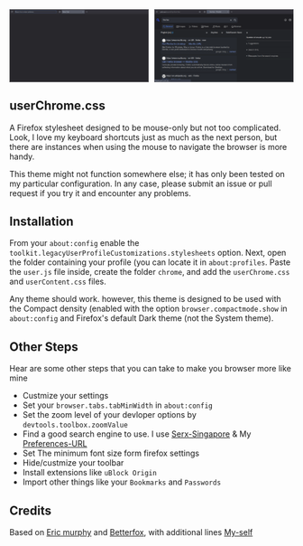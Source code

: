 <!-- <div align="center">
</div> -->
<div style="display: flex; gap: 10px">
        <img src="git/firfox1.png" alt="" style="width: 49%;">
        <img src="git/firfox2.png" alt="" style="width: 49%;">
    </div>

## userChrome.css

A Firefox stylesheet designed to be mouse-only but not too complicated. Look, I love my keyboard shortcuts just as much as the next person, but there are instances when using the mouse to navigate the browser is more handy.

This theme might not function somewhere else; it has only been tested on my particular configuration. In any case, please submit an issue or pull request if you try it and encounter any problems.

## Installation


From your `about:config` enable the `toolkit.legacyUserProfileCustomizations.stylesheets` option. Next, open the folder containing your profile (you can locate it in `about:profiles`. Paste the `user.js` file inside, create the folder `chrome`, and add the `userChrome.css` and `userContent.css` files.

Any theme should work. however, this theme is designed to be used with the Compact density (enabled with the option `browser.compactmode.show` in `about:config` and Firefox's default Dark theme (not the System theme).

## Other Steps

Hear are some other steps that you can take to make you browser more like mine 

- Custmize your settings
- Set your `browser.tabs.tabMinWidth` in `about:config`
- Set the zoom level of your devloper options by `devtools.toolbox.zoomValue`
- Find a good search engine to use. I use [Serx-Singapore](http://priv.au) & My [Preferences-URL](https://priv.au/preferences?preferences=eJx1WMuO67gR_Zp4I4yRZAIMsvAqQLYTILMXKLIs1RXJ0uXDtvrrp6iHVbR6Fm2Yh2aRrMepw9YqQU8BId568BCUvVjl-6x6uIG_WNLKLt9UTqTJTRYS3Hqi3sLlrh6oybcBItkHhB1Hx8vbKdBrvv0RMlwcpIHM7X-___-PS1R3iKCCHm5_v6QBHNwiFrsXNpNtii1b9PBsk-pu_1U2wsUQHnuQ4uGVQn9Zl7UxzXxEo8J40eAThFZZ7L3j7-vuyjyU12DabdvV6M8MYW7RtwkTr19-if6OHhPb1IGsXcF1VTmVXp01syELerM-UBphjjcDd8XHvxiMqrO8G_gePfv1373q25b4quFv__yPshOjjUWfX82k9Miuim2Lqcx5r2JTdsMHiCXT2DgMgYLE-OoNfzYxUZA_9opDYtRuMiTU_L1EJJZxHNt2izQPO-WNVm5qW5cj6oKgxfLXtg80QHGBfN-sFoSlBeU4MVY-d2RdVa1OXdYjpO1E3dRVJ0gGe-EfmsBzmCOIrRwYVFet9dWAsKwtZXO3KoBCaVJPU4A7BOCgb5tyOGNksOXIYsFX7GkeyJkm1s4wfQzPNy9gdXGdg0WojpBD2X6WmAH44uR8e9pATCphPO5u4IHKJ46Z2M2YvuHcKnmJ5KO0WHZgJ2wJKif4amgOw08c0aikquNwUMpfT9-j53uLuVOUxVzlGoE_QZXjfOawU5NwATj6gVOJ94ElLpi5cu8_XuJY7BqTBpUcU4mELeoxSCAANJHu6ckZ0xgMXMKlmNcMuQf0IypZK_d5Fj7sAb8GZg6JeMzxCKgmAx2EfrPYM5Fw1pLbx0SGU9VICwtfNpNVc6nlv5hxxFkqne2YhwIq2xT2lREaVBdU-di2HJhfIKwBWQF4vSuCjcQr0j6zbLgN0JnuOAu6PktHolfiMOj5K1KO32O7c35gHOiwySQTVJibEtMoa2CfoHvDl-uZ9uUFyyykoHy0fHyZEkyo_aNKcEtdTHAN-925CSk9Kb8P8bUQyHFER19DRSTu6TorAT_twfSzEhlKZo4gqamwmOIMm3LHaai2yj24p8zzeYBq4uMFJHyxtgeMO3Vy5-DAQ5T0MJVqETsv4-typeNmzIdnkniD50o_pvZC_25ZVeh8U2bnx3bSn0_mMblqAeoVK3Tae4VPBBMUJ1TTMbFFSaIBjMF0uCxgP6TGqIrUAqXEaoC4bgiEf9d7uDlinUsRJlS7ww6Kw6hzjNdpZjGzZ5FWxsylyF1mgp7fgfplIAsnfLVZeKIpH2_U8ZVRN1HzKhVkosTSDaYip8T5Eo0zJeKCGks6v3myeJBtqFz9WKCb51NV3tlHppk4yA6nmA6qPliAD2ZXaGdHJbWFkx7oSlK_x0_sqiZYOlFHNMZPsLJdgJ-Z6qgUMFIO-oxOoBeG_Av4cGeBi7pYQlL_-kHzh5sLWiLItXs9pamcPCXrk-w9KMdab6h7Lur0Rb7uZb_--ttLaIBswMsU_fLKVaREPwDGM3KupA2vPLv0kgktiZrx6lFKStRL7uYe3E6cE0BIuZP8tigyXj4W_fSETkzNqpY9ZXw-W8hMrdKi5bhEJjyo3PjCkTzzShNnT352ID0DY6gvt0KnvVb4FKT4Y7pOT-lrbiy6Yq346AslC1sPQrNo9803T2XtwP7zH6nhWK9VXsjO2fnYi5vcA86Js8LVpbjlHT1szf8hp0NTVNw89teedh6-cA-qXiILa68vj3LG9xPhhY_PItkkmNDp3F8rhTvAfaRCkO_MpSI2miF3m2FIzA-e9xNRu5tAWKkq5uVdg7Bisqo7BoepflMnx_6bQDoFe8MrF27Yydsb_g3tcm2PKkpZAs7Nzc7nCKepzG3pBHI3T98a4VsL_OuXTfUckFP8rjPkP-2-8YEZm6ldTpm3tFEsZWEXgbsWKQ-ACOmkQzjtARLLcCE8TKn242cTP3JJVMqERT12Shx4In5IRpbqBgSbsSpwRZ4IU_OERzLz67PWYNzv9EjMR3dLzz1B45i77FPe1WlRQZ7V3PpQ_q5r5glCjm8XRLJoWOyH2u8z5Q9eeyP7ebgWSoerYiOpX2VTJLT4-XvqjlamiWP2cvzeaN7y1VTNhoLxOIpuTpTK00a-mJ4phSv6DxqpynQhkPNjPf1rf2Mf_6CYbGZeiLeiSl7XbXQdOGe55WzMKWdItet_Yp6BBdNpmv3bMivo8c0732-gldWZ70_hZKIk9bbqNBfB3lv0dzpvHJZnTsuvcD6cK9lz-k2p2pYfFDzHyXNhBcWJf_sTpC8vpw==)
- Set The minimum font size form firefox settings
- Hide/custmize your toolbar
- Install extensions like `uBlock Origin`
- Import other things like your `Bookmarks` and `Passwords` 

## Credits


Based on [Eric murphy](https://github.com/ericmurphyxyz/userChrome.css.git) and [Betterfox](https://github.com/yokoffing/Betterfox), with additional lines [My-self](https://github.com/akritbehera27)
